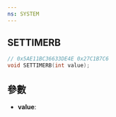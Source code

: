 ```yaml
---
ns: SYSTEM
---
```

## SETTIMERB

```c
// 0x5AE11BC36633DE4E 0x27C1B7C6
void SETTIMERB(int value);
```


## 參數
* **value**: 

